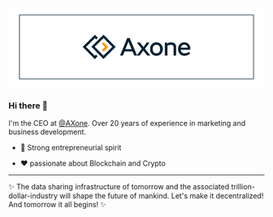 [![axone github banner](/axone-banner.png)](https://axone.xyz)

### Hi there 👋

I'm the CEO at [@AXone](https://axone.xyz). Over 20 years of experience in marketing and business development.

- 💪 Strong entrepreneurial spirit

- ❤ passionate about Blockchain and Crypto

-------

✨ The data sharing infrastructure of tomorrow and the associated trillion-dollar-industry will shape the future of mankind. Let's make it decentralized!
And tomorrow it all begins! ✨
